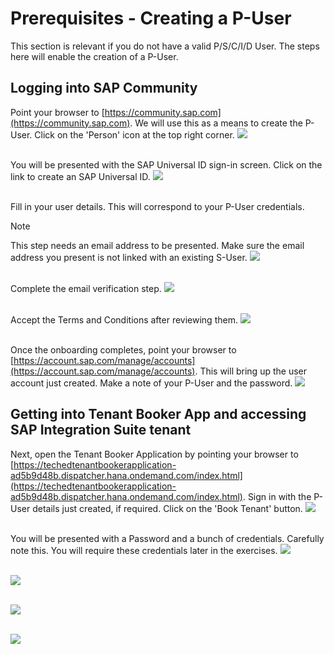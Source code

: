 # Prerequisites - Creating a P-User

This section is relevant if you do not have a valid P/S/C/I/D User. The steps here will enable the creation of a P-User.


## Logging into SAP Community  

Point your browser to [https://community.sap.com](https://community.sap.com). We will use this as a means to create the P-User. Click on the 'Person' icon at the top right corner.
![](/exercises/prerequisites/images/prereq_11.png)

<br>You will be presented with the SAP Universal ID sign-in screen. Click on the link to create an SAP Universal ID.
![](/exercises/prerequisites/images/prereq_10.png)

<br>Fill in your user details. This will correspond to your P-User credentials.
> [!NOTE]
> This step needs an email address to be presented. Make sure the email address you present is not linked with an existing S-User.
![](/exercises/prerequisites/images/prereq_9.png)

<br>Complete the email verification step.
![](/exercises/prerequisites/images/prereq_8.png)

<br>Accept the Terms and Conditions after reviewing them.
![](/exercises/prerequisites/images/prereq_7.png)

<br>Once the onboarding completes, point your browser to [https://account.sap.com/manage/accounts](https://account.sap.com/manage/accounts). This will bring up the user account just created. Make a note of your P-User and the password.
![](/exercises/prerequisites/images/prereq_6.png)
<br>
## Getting into Tenant Booker App and accessing SAP Integration Suite tenant 

Next, open the Tenant Booker Application by pointing your browser to [https://techedtenantbookerapplication-ad5b9d48b.dispatcher.hana.ondemand.com/index.html](https://techedtenantbookerapplication-ad5b9d48b.dispatcher.hana.ondemand.com/index.html). Sign in with the P-User details just created, if required. Click on the 'Book Tenant' button.
![](/exercises/prerequisites/images/prereq_5.png)

<br>You will be presented with a Password and a bunch of credentials. Carefully note this. You will require these credentials later in the exercises. 
![](/exercises/prerequisites/images/prereq_4.png)

<br>![](/exercises/prerequisites/images/prereq_3.png)

<br>![](/exercises/prerequisites/images/prereq_2.png)

<br>![](/exercises/prerequisites/images/prereq_1.png)
